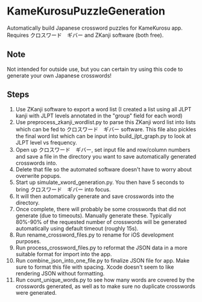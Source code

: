 # KameKurosuPuzzleGeneration
Automatically build Japanese crossword puzzles for KameKurosu app. Requires クロスワード　ギバー and ZKanji software (both free).

## Note
Not intended for outside use, but you can certain try using this code to generate your own Japanese crosswords!

## Steps
1. Use ZKanji software to export a word list (I created a list using all JLPT kanji with JLPT levels annotated in the "group" field for each word)
2. Use preprocess_zkanji_wordlist.py to parse this ZKanji word list into lists which can be fed to クロスワード　ギバー software. This file also pickles the final word list which can be input into build_jlpt_graph.py to look at JLPT level vs frequency.
3. Open up クロスワード　ギバー, set input file and row/column numbers and save a file in the directory you want to save automatically generated crosswords into.
4. Delete that file so the automated software doesn't have to worry about overwrite popups.
5. Start up simulate_xword_generation.py. You then have 5 seconds to bring クロスワード　ギバー into focus.
6. It will then automatically generate and save crosswords into the directory.
7. Once complete, there will probably be some crosswords that did not generate (due to timeouts). Manually generate these. Typically 80%-90% of the requested number of crosswords will be generated automatically using default timeout (roughly 15s).
8. Run rename_crossword_files.py to rename for iOS development purposes.
9. Run process_crossword_files.py to reformat the JSON data in a more suitable format for import into the app.
10. Run combine_json_into_one_file.py to finalize JSON file for app. Make sure to format this file with spacing. Xcode doesn't seem to like rendering JSON without formatting.
11. Run count_unique_words.py to see how many words are covered by the crosswords generated, as well as to make sure no duplicate crosswords were generated.
